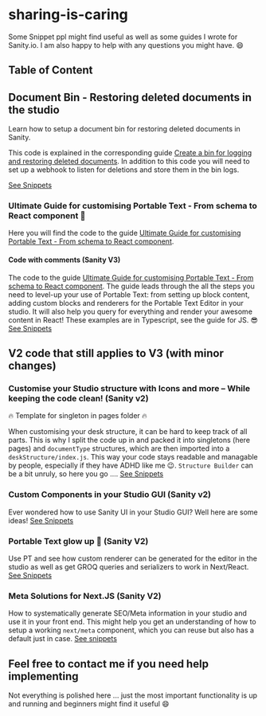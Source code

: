 # sharing-is-caring

Some Snippet ppl might find useful as well as some guides I wrote for Sanity.io. I am also happy to help with any questions you might have. :smile:

## Table of Content

## Document Bin - Restoring deleted documents in the studio

Learn how to setup a document bin for restoring deleted documents in Sanity.

This code is explained in the corresponding guide [Create a bin for logging and restoring deleted documents](https://www.sanity.io/guides/bin-for-restoring-deleted-documents). In addition to this code you will need to set up a webhook to listen for deletions and store them in the bin logs.

[See Snippets](https://github.com/bobinska-dev/sharing-is-caring/tree/main/Document%20Bin%20-%20Restoring%20deleted%20documents%20in%20the%20studio)

### Ultimate Guide for customising Portable Text - From schema to React component 🌟

Here you will find the code to the guide [Ultimate Guide for customising Portable Text - From schema to React component](https://www.sanity.io/guides/ultimate-guide-for-customising-portable-text-from-schema-to-react-componentt).

#### Code with comments (Sanity V3)

The code to the guide [Ultimate Guide for customising Portable Text - From schema to React component](https://www.sanity.io/guides/ultimate-guide-for-customising-portable-text-from-schema-to-react-component).
The guide leads through the all the steps you need to level-up your use of Portable Text: from setting up block content, adding custom blocks and renderers for the Portable Text Editor in your studio. It will also help you query for everything and render your awesome content in React!
These examples are in Typescript, see the guide for JS. 😎
[See Snippets](https://github.com/bobinska-dev/sharing-is-caring/tree/main/Ultimate%20Guide%20for%20customising%20Portable%20Text%20-%20From%20schema%20to%20React%20component)

## V2 code that still applies to V3 (with minor changes)

### Customise your Studio structure with Icons and more – While keeping the code clean! (Sanity v2)

:fire: Template for singleton in pages folder :fire:

When customising your desk structure, it can be hard to keep track of all parts. This is why I split the code up in and packed it into singletons (here pages) and `documentType` structures, which are then imported into a `deskStructure/index.js`. This way your code stays readable and managable by people, especially if they have ADHD like me :wink:. `Structure Builder` can be a bit unruly, so here you go .... [See Snippets](https://github.com/bobinska-dev/sharing-is-caring/tree/main/Structure%20Builder%20with%20icons/deskStructure)

### Custom Components in your Studio GUI (Sanity v2)

Ever wondered how to use Sanity UI in your Studio GUI? Well here are some ideas! [See Snippets](https://github.com/bobinska-dev/sharing-is-caring/tree/main/Custom%20Components%20in%20the%20Studio)

### Portable Text glow up 💅 (Sanity V2)

Use PT and see how custom renderer can be generated for the editor in the studio as well as get GROQ queries and serializers to work in Next/React. [See Snippets](https://github.com/bobinska-dev/sharing-is-caring/tree/main/Portable%20Text%20in%20Sanity%20Studio%20and%20React)

### Meta Solutions for Next.JS (Sanity V2)

How to systematically generate SEO/Meta information in your studio and use it in your front end. This might help you get an understanding of how to setup a working `next/meta` component, which you can reuse but also has a default just in case. [See snippets](https://github.com/bobinska-dev/sharing-is-caring/tree/main/Meta%20solution%20for%20NextJS)

## Feel free to contact me if you need help implementing

Not everything is polished here ... just the most important functionality is up and running and beginners might find it useful :smile:
